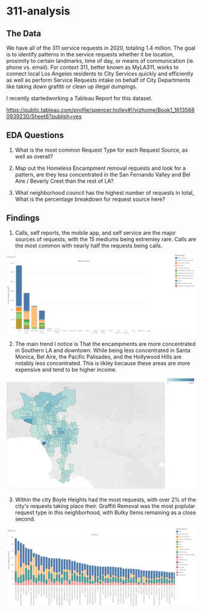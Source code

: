 # 311-analysis

## The Data
We have all of the 311 service requests in 2020, totaling 1.4 million. The goal is to identify patterns in the service requests whether it be location, proximity to certain landmarks, time of day, or means of communication (ie. phone vs. email). For context 311, better known as MyLA311, works to connect local Los Angeles residents to City Services quickly and efficiently as well as perform Service Requests intake on behalf of City Departments like taking down grafitti or clean up illegal dumpings. 

I recently startedworking a Tableau Report for this dataset.

https://public.tableau.com/profile/spencer.holley#!/vizhome/Book1_16135680939230/Sheet6?publish=yes

## EDA Questions

1. What is the most common Request Type for each Request Source, as well as overall?

2. Map out the Homeless Encampment removal requests and look for a pattern, are they less concentrated in the San Fernando Valley and Bel Aire / Beverly Crest than the rest of LA?

3. What neighborhood council has the highest number of requests in total, What is the percentage breakdown for request source here?


## Findings
1. Calls, self reports, the mobile app, and self service are the major sources of requests, with the 15 mediums being extremley rare. Calls are the most common with nearly half the requests being calls.
<img src="Images/Q1.png/">


2. The main trend I notice is That the encampments are more concentrated in Southern LA and downtown. While being less concentrated in Santa Monica, Bel Aire, the Pacific Palisades, and the Hollywood Hills are notably less concentrated. This is likley because these areas are more expensive and tend to be higher income.
<img src="Images/Q2.png/">

3. Within the city Boyle Heights had the most requests, with over 2% of the city's requests taking place their. Graffiti Removal was the most poplular request type in this neighborhood, with Bulky Items remaining as a close second.
<img src="Images/Q3.png/">
